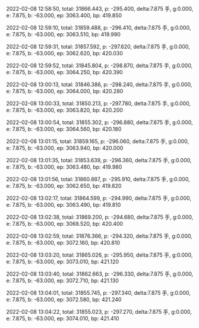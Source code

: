 2022-02-08 12:58:50, total: 31866.443, p: -295.400, delta:7.875 手, g:0.000, e: 7.875, b: -63.000, ep: 3063.400, bp: 419.850

2022-02-08 12:59:10, total: 31859.488, p: -296.410, delta:7.875 手, g:0.000, e: 7.875, b: -63.000, ep: 3063.510, bp: 419.990

2022-02-08 12:59:31, total: 31857.592, p: -297.620, delta:7.875 手, g:0.000, e: 7.875, b: -63.000, ep: 3062.620, bp: 420.030

2022-02-08 12:59:52, total: 31845.804, p: -298.870, delta:7.875 手, g:0.000, e: 7.875, b: -63.000, ep: 3064.250, bp: 420.390

2022-02-08 13:00:13, total: 31846.386, p: -298.240, delta:7.875 手, g:0.000, e: 7.875, b: -63.000, ep: 3064.000, bp: 420.280

2022-02-08 13:00:33, total: 31850.213, p: -297.780, delta:7.875 手, g:0.000, e: 7.875, b: -63.000, ep: 3063.820, bp: 420.200

2022-02-08 13:00:54, total: 31855.302, p: -296.880, delta:7.875 手, g:0.000, e: 7.875, b: -63.000, ep: 3064.560, bp: 420.180

2022-02-08 13:01:15, total: 31859.165, p: -296.060, delta:7.875 手, g:0.000, e: 7.875, b: -63.000, ep: 3063.940, bp: 420.000

2022-02-08 13:01:35, total: 31853.639, p: -296.360, delta:7.875 手, g:0.000, e: 7.875, b: -63.000, ep: 3063.480, bp: 419.980

2022-02-08 13:01:56, total: 31860.887, p: -295.910, delta:7.875 手, g:0.000, e: 7.875, b: -63.000, ep: 3062.650, bp: 419.820

2022-02-08 13:02:17, total: 31864.599, p: -294.990, delta:7.875 手, g:0.000, e: 7.875, b: -63.000, ep: 3063.490, bp: 419.810

2022-02-08 13:02:38, total: 31869.200, p: -294.680, delta:7.875 手, g:0.000, e: 7.875, b: -63.000, ep: 3068.520, bp: 420.400

2022-02-08 13:02:59, total: 31876.366, p: -294.320, delta:7.875 手, g:0.000, e: 7.875, b: -63.000, ep: 3072.160, bp: 420.810

2022-02-08 13:03:20, total: 31865.026, p: -295.950, delta:7.875 手, g:0.000, e: 7.875, b: -63.000, ep: 3073.010, bp: 421.120

2022-02-08 13:03:40, total: 31862.663, p: -296.330, delta:7.875 手, g:0.000, e: 7.875, b: -63.000, ep: 3072.710, bp: 421.130

2022-02-08 13:04:01, total: 31855.745, p: -297.340, delta:7.875 手, g:0.000, e: 7.875, b: -63.000, ep: 3072.580, bp: 421.240

2022-02-08 13:04:22, total: 31855.023, p: -297.270, delta:7.875 手, g:0.000, e: 7.875, b: -63.000, ep: 3074.010, bp: 421.410